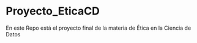 # Proyecto_EticaCD
En este Repo está el proyecto final de la materia de Ética en la Ciencia de Datos
